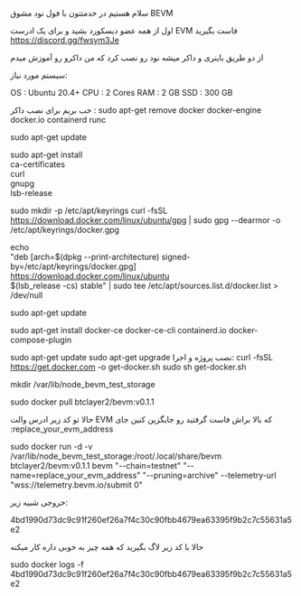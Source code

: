 سلام هستیم در خدمتتون با فول نود مشوق BEVM

اول از همه عضو دیسکورد بشید و برای یک ادرست EVM فاست بگیرید
https://discord.gg/fwsym3Je

از دو طریق باینری و داکر میشه نود رو نصب کرد که من داکرو رو آموزش میدم

سیستم مورد نیاز:

OS : Ubuntu 20.4+ 
CPU : 2 Cores 
RAM : 2 GB 
SSD : 300 GB

خب بریم برای نصب داکر : 
sudo apt-get remove docker docker-engine docker.io containerd runc

sudo apt-get update

sudo apt-get install \
    ca-certificates \
    curl \
    gnupg \
    lsb-release


sudo mkdir -p /etc/apt/keyrings
curl -fsSL https://download.docker.com/linux/ubuntu/gpg | sudo gpg --dearmor -o /etc/apt/keyrings/docker.gpg


echo \
  "deb [arch=$(dpkg --print-architecture) signed-by=/etc/apt/keyrings/docker.gpg] https://download.docker.com/linux/ubuntu \
  $(lsb_release -cs) stable" | sudo tee /etc/apt/sources.list.d/docker.list > /dev/null

sudo apt-get update

sudo apt-get install docker-ce docker-ce-cli containerd.io docker-compose-plugin

sudo apt-get update
sudo apt-get upgrade
نصب پروژه و اجرا:
curl -fsSL https://get.docker.com -o get-docker.sh
sudo sh get-docker.sh

mkdir /var/lib/node_bevm_test_storage

sudo docker pull btclayer2/bevm:v0.1.1

حالا تو کد زیر ادرس والت EVM که بالا براش فاست گرفتید رو جایگزین کنین جای :replace_your_evm_address

sudo docker run -d -v /var/lib/node_bevm_test_storage:/root/.local/share/bevm btclayer2/bevm:v0.1.1 bevm "--chain=testnet" "--name=replace_your_evm_address" "--pruning=archive" --telemetry-url "wss://telemetry.bevm.io/submit 0"

خروجی شبیه زیر:

4bd1990d73dc9c91f260ef26a7f4c30c90fbb4679ea63395f9b2c7c55631a5e2

حالا با کد زیر لاگ بگیرید که همه چیز به خوبی داره کار میکنه

sudo docker logs -f 4bd1990d73dc9c91f260ef26a7f4c30c90fbb4679ea63395f9b2c7c55631a5e2
